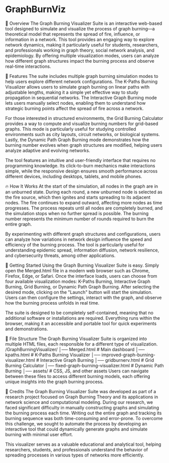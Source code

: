 # GraphBurnViz
📌 Overview
The Graph Burning Visualizer Suite is an interactive web-based tool designed to simulate and visualize the process of graph burning—a theoretical model that represents the spread of fire, influence, or information in a network. This tool provides an engaging way to explore network dynamics, making it particularly useful for students, researchers, and professionals working in graph theory, social network analysis, and epidemiology. By offering multiple visualization modes, users can analyze how different graph structures impact the burning process and observe real-time interactions.

🎯 Features
The suite includes multiple graph burning simulation modes to help users explore different network configurations. The K-Paths Burning Visualizer allows users to simulate graph burning on linear paths with adjustable lengths, making it a simple yet effective way to study propagation in sequential networks. The Interactive Graph Burning mode lets users manually select nodes, enabling them to understand how strategic burning points affect the spread of fire across a network.

For those interested in structured environments, the Grid Burning Calculator provides a way to compute and visualize burning numbers for grid-based graphs. This mode is particularly useful for studying controlled environments such as city layouts, circuit networks, or biological systems. Lastly, the Dynamic Path Graph Burning mode demonstrates how the burning number evolves when graph structures are modified, helping users analyze adaptive and evolving networks.

The tool features an intuitive and user-friendly interface that requires no programming knowledge. Its click-to-burn mechanics make interactions simple, while the responsive design ensures smooth performance across different devices, including desktops, tablets, and mobile phones.

🔥 How It Works
At the start of the simulation, all nodes in the graph are in an unburned state. During each round, a new unburned node is selected as the fire source, which then ignites and starts spreading to its adjacent nodes. The fire continues to expand outward, affecting more nodes as time progresses. The process repeats until all nodes are completely burned, and the simulation stops when no further spread is possible. The burning number represents the minimum number of rounds required to burn the entire graph.

By experimenting with different graph structures and configurations, users can analyze how variations in network design influence the speed and efficiency of the burning process. The tool is particularly useful for understanding epidemic spread, information diffusion, network resilience, and cybersecurity threats, among other applications.

🚀 Getting Started
Using the Graph Burning Visualizer Suite is easy. Simply open the Merged.html file in a modern web browser such as Chrome, Firefox, Edge, or Safari. Once the interface loads, users can choose from four available visualization modes: K-Paths Burning, Interactive Graph Burning, Grid Burning, or Dynamic Path Graph Burning. After selecting the desired mode, clicking on the "Launch" button will start the simulation. Users can then configure the settings, interact with the graph, and observe how the burning process unfolds in real time.

The suite is designed to be completely self-contained, meaning that no additional software or installations are required. Everything runs within the browser, making it an accessible and portable tool for quick experiments and demonstrations.

📂 File Structure
The Graph Burning Visualizer Suite is organized into multiple HTML files, each responsible for a different type of visualization.
/GraphBurningVisualizer/
│── Merged.html               # Main dashboard
│── kpaths.html               # K-Paths Burning Visualizer
│── improved-graph-burning-visualizer.html # Interactive Graph Burning
│── gridburnerv.html          # Grid Burning Calculator
│── fixed-graph-burning-visualizer.html  # Dynamic Path Burning
│── assets/                   # CSS, JS, and other assets
Users can navigate between these files to access different burning models, each offering unique insights into the graph burning process.

👥 Credits
The Graph Burning Visualizer Suite was developed as part of a research project focused on Graph Burning Theory and its applications in network science and computational modeling. During our research, we faced significant difficulty in manually constructing graphs and simulating the burning process each time. Writing out the entire graph and tracking its burning sequence was both time-consuming and error-prone. To overcome this challenge, we sought to automate the process by developing an interactive tool that could dynamically generate graphs and simulate burning with minimal user effort.

This visualizer serves as a valuable educational and analytical tool, helping researchers, students, and professionals understand the behavior of spreading processes in various types of networks more efficiently.
